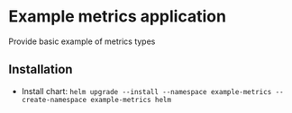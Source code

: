 # Example metrics application

Provide basic example of metrics types

## Installation

- Install chart:
  `helm upgrade --install --namespace example-metrics --create-namespace example-metrics helm`